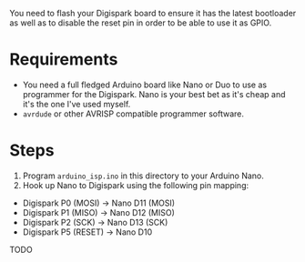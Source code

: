 You need to flash your Digispark board to ensure it has the latest
bootloader as well as to disable the reset pin in order to be able
to use it as GPIO.

# Requirements

* You need a full fledged Arduino board like Nano or Duo to use as
programmer for the Digispark. Nano is your best bet as it's cheap and
it's the one I've used myself.
* `avrdude` or other AVRISP compatible programmer software.

# Steps

1. Program `arduino_isp.ino` in this directory to your Arduino Nano.
2. Hook up Nano to Digispark using the following pin mapping:

  * Digispark P0 (MOSI) -> Nano D11 (MOSI)
  * Digispark P1 (MISO) -> Nano D12 (MISO)
  * Digispark P2 (SCK) -> Nano D13 (SCK)
  * Digispark P5 (RESET) -> Nano D10

TODO

